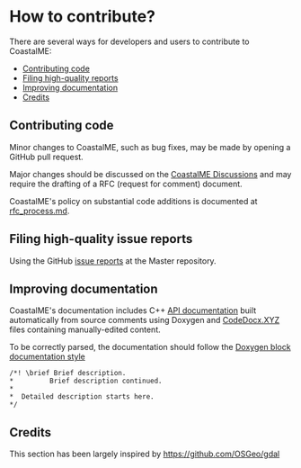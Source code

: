 # How to contribute?

There are several ways for developers and users to contribute to CoastalME:

- [Contributing code](#contributing-code)
- [Filing high-quality reports](#filing-high-quality-reports)
- [Improving documentation](#improving-documentation)
- [Credits](#credits)

## Contributing code

Minor changes to CoastalME, such as bug fixes, may be made by opening a GitHub pull request.

Major changes should be discussed on the [CoastalME Discussions](https://github.com/apayo/CoastalME/discussions/19#discussion-7445785) and may require the drafting of a RFC (request for comment) document.

CoastalME's policy on substantial code additions is documented at [rfc_process.md](/development/rfc_process.md).

## Filing high-quality issue reports

Using the GitHub [issue reports](https://github.com/apayo/CoastalME/issues) at the Master repository. 

## Improving documentation

CoastalME's documentation includes C++ [API documentation](https://codedocs.xyz/apayo/CoastalME/) built automatically from source comments using Doxygen and [CodeDocx.XYZ](https://codedocs.xyz) files containing manually-edited content.

To be correctly parsed, the documentation should follow the [Doxygen block documentation style](https://doxygen.nl/manual/docblocks.html#specialblock)

	/*! \brief Brief description.
	*         Brief description continued.
	*
	*  Detailed description starts here.
	*/

## Credits

This section has been largely inspired by https://github.com/OSGeo/gdal